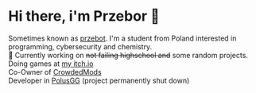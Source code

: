 # Hi there, i'm Przebor 👋
Sometimes known as [przebot](https://github.com/przebot). I'm a student from Poland interested in programming, cybersecurity and chemistry.</br>
🔭 Currently working on ~~not failing highschool and~~ some random projects.</br>
Doing games at [my itch.io](https://przebot.itch.io)</br>
Co-Owner of [CrowdedMods](https://github.com/CrowdedMods)</br>
Developer in [PolusGG](https://polus.gg) (project permanently shut down)</br>

<!-- [![My stats](https://github-readme-stats.vercel.app/api?username=przebor&show_icons=true&theme=merko&include_all_commits=true&hide_border=true)](https://github.com/przebor)

# 😍
[Bevy](https://bevyengine.org/)</br>
[Spot](https://github.com/xou816/spot)</br>
[Rust](https://rust-lang.org) -->
